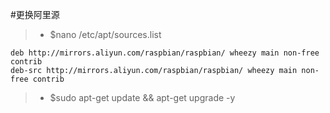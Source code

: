 #更换阿里源
> - $nano /etc/apt/sources.list

```
deb http://mirrors.aliyun.com/raspbian/raspbian/ wheezy main non-free contrib
deb-src http://mirrors.aliyun.com/raspbian/raspbian/ wheezy main non-free contrib
```
> - $sudo apt-get update && apt-get upgrade -y 